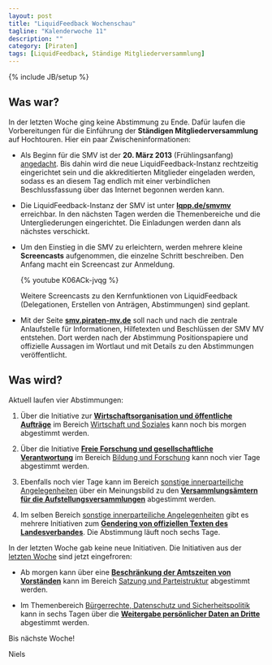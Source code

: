 ```yaml
---
layout: post
title: "LiquidFeedback Wochenschau"
tagline: "Kalenderwoche 11"
description: ""
category: [Piraten]
tags: [LiquidFeedback, Ständige Mitgliederversammlung]
---
```

{% include JB/setup %}

## Was war?

In der letzten Woche ging keine Abstimmung zu Ende. Dafür laufen die Vorbereitungen für die Einführung der **Ständigen Mitgliederversammlung** auf Hochtouren. Hier ein paar Zwischeninformationen:

- Als Beginn für die SMV ist der **20. März 2013** (Frühlingsanfang) [angedacht](https://meck-pom.piratenpad.de/599). Bis dahin wird die neue LiquidFeedback-Instanz rechtzeitig eingerichtet sein und die akkreditierten Mitglieder eingeladen werden, sodass es an diesem Tag endlich mit einer verbindlichen Beschlussfassung über das Internet begonnen werden kann.

- Die LiquidFeedback-Instanz der SMV ist unter [**lqpp.de/smvmv**](https://lqpp.de/smvmv) erreichbar. In den nächsten Tagen werden die Themenbereiche und die Untergliederungen eingerichtet. Die Einladungen werden dann als nächstes verschickt.

- Um den Einstieg in die SMV zu erleichtern, werden mehrere kleine **Screencasts** aufgenommen, die einzelne Schritt beschreiben. Den Anfang macht ein Screencast zur Anmeldung.

  {% youtube K06ACk-jvqg %}

  Weitere Screencasts zu den Kernfunktionen von LiquidFeedback (Delegationen, Erstellen von Anträgen, Abstimmungen) sind geplant. 

- Mit der Seite [**smv.piraten-mv.de**](http://smv.piratenpartei-mv.de) soll nach und nach die zentrale Anlaufstelle für Informationen, Hilfetexten und Beschlüssen der SMV MV entstehen. Dort werden nach der Abstimmung Positionspapiere und offizielle Aussagen im Wortlaut und mit Details zu den Abstimmungen veröffentlicht.

## Was wird?

Aktuell laufen vier Abstimmungen:

1. Über die Initiative zur [**Wirtschaftsorganisation und öffentliche Aufträge**](https://lqpp.de/mv/initiative/show/218.html) im Bereich [Wirtschaft und Soziales](https://lqpp.de/mv/area/show/17.html) kann noch bis morgen abgestimmt werden.

2. Über die Initiative [**Freie Forschung und gesellschaftliche Verantwortung**](https://lqpp.de/mv/issue/show/156.html) im Bereich [Bildung und Forschung](https://lqpp.de/mv/area/show/12.html) kann noch vier Tage abgestimmt werden.

3. Ebenfalls noch vier Tage kann im Bereich [sonstige innerparteiliche Angelegenheiten](https://lqpp.de/mv/area/show/9.html) über ein Meinungsbild zu den [**Versammlungsämtern für die Aufstellungsversammlungen**](https://lqpp.de/mv/issue/show/157.html) abgestimmt werden.

4. Im selben Bereich [sonstige innerparteiliche Angelegenheiten](https://lqpp.de/mv/area/show/9.html) gibt es mehrere Initiativen zum [**Gendering von offiziellen Texten des Landesverbandes**](https://lqpp.de/mv/issue/show/158.html). Die Abstimmung läuft noch sechs Tage.

In der letzten Woche gab keine neue Initiativen. Die Initiativen aus der [letzten Woche](/20130304/lqfb-kw-10) sind jetzt eingefroren:

- Ab morgen kann über eine [**Beschränkung der Amtszeiten von Vorständen**](https://lqpp.de/mv/issue/show/159.html) kann im Bereich [Satzung und Parteistruktur](https://lqpp.de/mv/area/show/4.html) abgestimmt werden.

- Im Themenbereich [Bürgerrechte, Datenschutz und Sicherheitspolitik](https://lqpp.de/mv/area/show/13.html) kann in sechs Tagen über die [**Weitergabe persönlicher Daten an Dritte**](https://lqpp.de/mv/issue/show/160.html) abgestimmt werden.

Bis nächste Woche!

Niels
